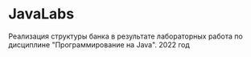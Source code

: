 # JavaLabs
Реализация структуры банка в результате лабораторных работа по дисциплине "Программирование на Java". 2022 год
